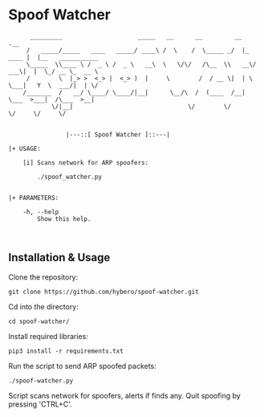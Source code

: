 # Spoof Watcher
```
	  _________                     _____   __      __         __         .__                  
	 /   _____/_____   ____   _____/ ____\ /  \    /  \_____ _/  |_  ____ |  |__   ___________ 
	 \_____  \\____ \ /  _ \ /  _ \   __\  \   \/\/   /\__  \\   __\/ ___\|  |  \_/ __ \_  __ \
	 /        \  |_> >  <_> |  <_> )  |     \        /  / __ \|  | \  \___|   Y  \  ___/|  | \/
	/_______  /   __/ \____/ \____/|__|      \__/\  /  (____  /__|  \___  >___|  /\___  >__|   
	        \/|__|                                \/        \/          \/     \/     \/       


			    |---::[ Spoof Watcher ]::---|

|+ USAGE:

	[i] Scans network for ARP spoofers:

		./spoof_watcher.py


|+ PARAMETERS:

	-h, --help
		Show this help.



```

## Installation & Usage

Clone the repository:

```git clone https://github.com/hybero/spoof-watcher.git```

Cd into the directory:

```cd spoof-watcher/```

Install required libraries:

```pip3 install -r requirements.txt```

Run the script to send ARP spoofed packets:

```./spoof-watcher.py```

Script scans network for spoofers, alerts if finds any. Quit spoofing by pressing 'CTRL+C'.
